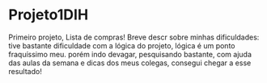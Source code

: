 # Projeto1DIH
Primeiro projeto, Lista de compras!
Breve descr sobre minhas dificuldades:
tive bastante dificuldade com a lógica do projeto,  lógica é um ponto fraquíssimo meu.
porém indo devagar, pesquisando bastante, com ajuda das aulas da semana e dicas dos meus colegas, consegui chegar a esse resultado!

